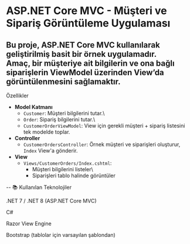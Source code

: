 # ASP.NET Core MVC - Müşteri ve Sipariş Görüntüleme Uygulaması

Bu proje, **ASP.NET Core MVC** kullanılarak geliştirilmiş basit bir örnek uygulamadır.  
Amaç, bir müşteriye ait bilgilerin ve ona bağlı siparişlerin **ViewModel** üzerinden **View**’da görüntülenmesini sağlamaktır.
--

 Özellikler

-   **Model Katmanı**
    -   `Customer`: Müşteri bilgilerini tutar.\
    -   `Order`: Sipariş bilgilerini tutar.\
    -   `CustomerOrderViewModel`: View için gerekli müşteri + sipariş
        listesini tek modelde toplar.
-   **Controller**
    -   `CustomerOrdersController`: Örnek müşteri ve siparişleri
        oluşturur, `Index` View'a gönderir.
-   **View**
    -   `Views/CustomerOrders/Index.cshtml`:
        -   Müşteri bilgilerini listeler\
        -   Siparişleri tablo halinde görüntüler
     
--
📚 Kullanılan Teknolojiler

.NET 7 / .NET 8 (ASP.NET Core MVC)

C#

Razor View Engine

Bootstrap (tablolar için varsayılan şablondan)
